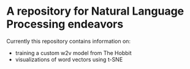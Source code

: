 # A repository for Natural Language Processing endeavors 

Currently this repository contains information on:
- training a custom w2v model from The Hobbit
- visualizations of word vectors using t-SNE

